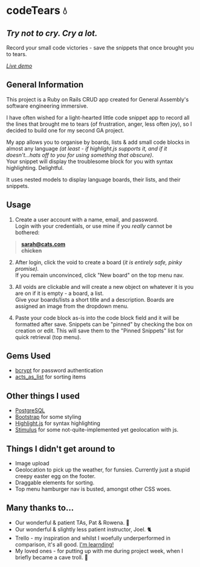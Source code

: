 # codeTears 💧

## _Try not to cry. Cry a lot._

Record your small code victories - save the snippets that once brought you to tears.

[_Live demo_](https://stop-crying-its-just-code.herokuapp.com/)

## General Information

This project is a Ruby on Rails CRUD app created for General Assembly's software engineering immersive.

I have often wished for a light-hearted little code snippet app to record all the lines that brought me to tears (of frustration, anger, less often joy), so I decided to build one for my second GA project.

My app allows you to organise by boards, lists & add small code blocks in almost any language *(at least - if highlight.js supports it, and if it doesn't...hats off to you for using something *that* obscure)*.  
Your snippet will display the troublesome block for you with syntax highlighting. Delightful.

It uses nested models to display language boards, their lists, and their snippets.

## Usage

1. Create a user account with a name, email, and password.  
   Login with your credentials, or use mine if you _really_ cannot be bothered:

> **sarah@cats.com**  
> **chicken**

2. After login, click the void to create a board (_it is entirely safe, pinky promise)._  
   If you remain unconvinced, click "New board" on the top menu nav.

3. All voids are clickable and will create a new object on whatever it is you are on if it is empty - a board, a list.  
   Give your boards/lists a short title and a description.
   Boards are assigned an image from the dropdown menu.

4. Paste your code block as-is into the code block field and it will be formatted after save.
   Snippets can be "pinned" by checking the box on creation or edit. This will save them to the "Pinned Snippets" list for quick retrieval (top menu).

## Gems Used

- [bcrypt](https://github.com/bcrypt-ruby/bcrypt-ruby) for password authentication
- [acts_as_list](https://github.com/brendon/acts_as_list) for sorting items

## Other things I used

- [PostgreSQL](https://www.postgresql.org/)
- [Bootstrap](https://getbootstrap.com/) for some styling
- [Highlight.js](https://highlight.js.org) for syntax highlighting
- [Stimulus](https://stimulus.hotwired.dev/) for some not-quite-implemented yet geolocation with js.

## Things I didn't get around to

- Image upload
- Geolocation to pick up the weather, for funsies. Currently just a stupid creepy easter egg on the footer.
- Draggable elements for sorting.
- Top menu hamburger nav is busted, amongst other CSS woes.

## Many thanks to...

- Our wonderful & patient TAs, Pat & Rowena. 🙌
- Our wonderful & slightly less patient instructor, Joel. 🐈
- Trello - my inspiration and whilst I woefully underperformed in comparison, it's all good. [I'm learnding!](https://youtu.be/TMlyhZpGbwI)
- My loved ones - for putting up with me during project week, when I briefly became a cave troll. 👹
